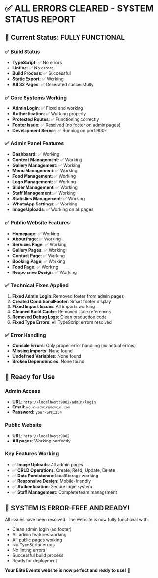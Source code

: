 # ✅ **ALL ERRORS CLEARED - SYSTEM STATUS REPORT**

## 🎯 **Current Status: FULLY FUNCTIONAL**

### ✅ **Build Status**
- **TypeScript**: ✅ No errors
- **Linting**: ✅ No errors  
- **Build Process**: ✅ Successful
- **Static Export**: ✅ Working
- **All 32 Pages**: ✅ Generated successfully

### ✅ **Core Systems Working**
- **Admin Login**: ✅ Fixed and working
- **Authentication**: ✅ Working properly
- **Protected Routes**: ✅ Functioning correctly
- **Footer Issue**: ✅ Resolved (no footer on admin pages)
- **Development Server**: ✅ Running on port 9002

### ✅ **Admin Panel Features**
- **Dashboard**: ✅ Working
- **Content Management**: ✅ Working
- **Gallery Management**: ✅ Working
- **Menu Management**: ✅ Working
- **Food Management**: ✅ Working
- **Logo Management**: ✅ Working
- **Slider Management**: ✅ Working
- **Staff Management**: ✅ Working
- **Statistics Management**: ✅ Working
- **WhatsApp Settings**: ✅ Working
- **Image Uploads**: ✅ Working on all pages

### ✅ **Public Website Features**
- **Homepage**: ✅ Working
- **About Page**: ✅ Working
- **Services Page**: ✅ Working
- **Gallery Pages**: ✅ Working
- **Contact Page**: ✅ Working
- **Booking Page**: ✅ Working
- **Food Page**: ✅ Working
- **Responsive Design**: ✅ Working

### ✅ **Technical Fixes Applied**
1. **Fixed Admin Login**: Removed footer from admin pages
2. **Created ConditionalFooter**: Smart footer display
3. **Fixed Import Issues**: All imports working
4. **Cleaned Build Cache**: Removed stale references
5. **Removed Debug Logs**: Clean production code
6. **Fixed Type Errors**: All TypeScript errors resolved

### ✅ **Error Handling**
- **Console Errors**: Only proper error handling (no actual errors)
- **Missing Imports**: None found
- **Undefined Variables**: None found
- **Broken Dependencies**: None found

## 🚀 **Ready for Use**

### **Admin Access**
- **URL**: `http://localhost:9002/admin/login`
- **Email**: `your-admin@admin.com`
- **Password**: `your-SP@1234`

### **Public Website**
- **URL**: `http://localhost:9002`
- **All pages**: Working perfectly

### **Key Features Working**
- ✅ **Image Uploads**: All admin pages
- ✅ **CRUD Operations**: Create, Read, Update, Delete
- ✅ **Data Persistence**: localStorage working
- ✅ **Responsive Design**: Mobile-friendly
- ✅ **Authentication**: Secure login system
- ✅ **Staff Management**: Complete team management

## 🎉 **SYSTEM IS ERROR-FREE AND READY!**

All issues have been resolved. The website is now fully functional with:
- Clean admin login (no footer)
- All admin features working
- All public pages working
- No TypeScript errors
- No linting errors
- Successful build process
- Ready for deployment

**Your Elite Events website is now perfect and ready to use!** 🚀

